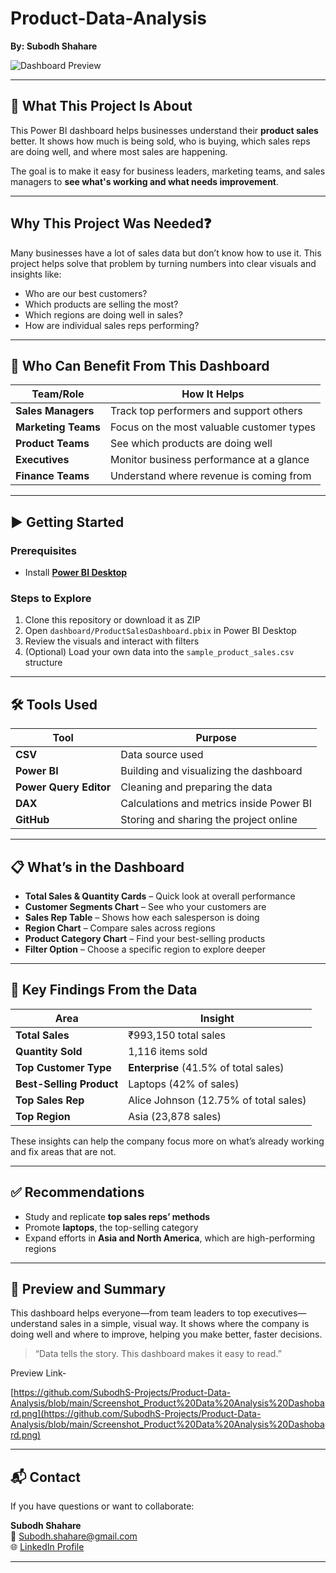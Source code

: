 # Product-Data-Analysis
**By: Subodh Shahare**

![Dashboard Preview](./images/Screenshot_Product%20Data%20Analysis%20Dashobard.png)

---

## 🎯 What This Project Is About

This Power BI dashboard helps businesses understand their **product sales** better. It shows how much is being sold, who is buying, which sales reps are doing well, and where most sales are happening.

The goal is to make it easy for business leaders, marketing teams, and sales managers to **see what's working and what needs improvement**.

---

##  Why This Project Was Needed❓

Many businesses have a lot of sales data but don’t know how to use it. This project helps solve that problem by turning numbers into clear visuals and insights like:

- Who are our best customers?
- Which products are selling the most?
- Which regions are doing well in sales?
- How are individual sales reps performing?

---

## 👥 Who Can Benefit From This Dashboard

| Team/Role             | How It Helps |
|----------------------|--------------|
| **Sales Managers**   | Track top performers and support others |
| **Marketing Teams**  | Focus on the most valuable customer types |
| **Product Teams**    | See which products are doing well |
| **Executives**       | Monitor business performance at a glance |
| **Finance Teams**    | Understand where revenue is coming from |

---


## ▶️ Getting Started

### Prerequisites
- Install **[Power BI Desktop](https://powerbi.microsoft.com/en-us/desktop/)**

### Steps to Explore
1. Clone this repository or download it as ZIP
2. Open `dashboard/ProductSalesDashboard.pbix` in Power BI Desktop
3. Review the visuals and interact with filters
4. (Optional) Load your own data into the `sample_product_sales.csv` structure

---

## 🛠️ Tools Used

| Tool | Purpose |
|------|---------|
| **CSV** | Data source used |
| **Power BI** | Building and visualizing the dashboard |
| **Power Query Editor** | Cleaning and preparing the data |
| **DAX** | Calculations and metrics inside Power BI |
| **GitHub** | Storing and sharing the project online |

---

## 📋 What’s in the Dashboard

- **Total Sales & Quantity Cards** – Quick look at overall performance  
- **Customer Segments Chart** – See who your customers are  
- **Sales Rep Table** – Shows how each salesperson is doing  
- **Region Chart** – Compare sales across regions  
- **Product Category Chart** – Find your best-selling products  
- **Filter Option** – Choose a specific region to explore deeper

---

## 📌 Key Findings From the Data

| Area                  | Insight |
|-----------------------|---------|
| **Total Sales**       | ₹993,150 total sales |
| **Quantity Sold**     | 1,116 items sold |
| **Top Customer Type** | **Enterprise** (41.5% of total sales) |
| **Best-Selling Product** | Laptops (42% of sales) |
| **Top Sales Rep**     | Alice Johnson (12.75% of total sales) |
| **Top Region**        | Asia (23,878 sales) |

These insights can help the company focus more on what’s already working and fix areas that are not.

---

## ✅ Recommendations

- Study and replicate **top sales reps’ methods**
- Promote **laptops**, the top-selling category
- Expand efforts in **Asia and North America**, which are high-performing regions

---

## 🧾 Preview and Summary

This dashboard helps everyone—from team leaders to top executives—understand sales in a simple, visual way. It shows where the company is doing well and where to improve, helping you make better, faster decisions.

> “Data tells the story. This dashboard makes it easy to read.”

Preview Link-

[https://github.com/SubodhS-Projects/Product-Data-Analysis/blob/main/Screenshot_Product%20Data%20Analysis%20Dashobard.png](https://github.com/SubodhS-Projects/Product-Data-Analysis/blob/main/Screenshot_Product%20Data%20Analysis%20Dashobard.png)

---

## 📬 Contact

If you have questions or want to collaborate:

**Subodh Shahare**  
📧 Subodh.shahare@gmail.com  
🌐 [LinkedIn Profile](https://www.linkedin.com/in/subodhshahare
)

---

